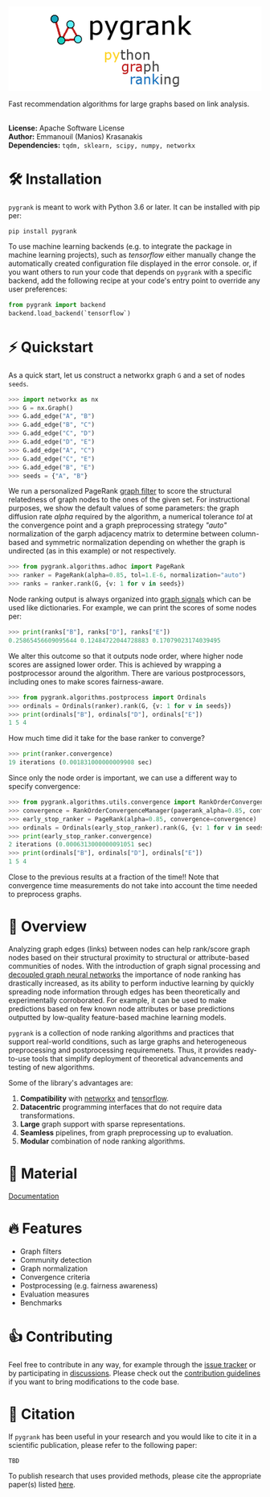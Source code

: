 ![pygrank](tutorials/pygrank.png)

Fast recommendation algorithms for large graphs based on link analysis.
<br>
<br>

**License:** Apache Software License
<br>**Author:** Emmanouil (Manios) Krasanakis
<br>**Dependencies:** `tqdm, sklearn, scipy, numpy, networkx`

# :hammer_and_wrench: Installation
`pygrank` is meant to work with Python 3.6 or later. It can be installed with pip per:
```
pip install pygrank
```

To use machine learning backends (e.g. to integrate the package
in machine learning projects), such as *tensorflow*
either manually change the automatically created
configuration file displayed in the error console.
or, if you want others to run your code that depends on `pygrank`
with a specific backend, add the following recipe at your code's
entry point to override any user preferences:

```python
from pygrank import backend
backend.load_backend(`tensorflow`)
```


# :zap: Quickstart
As a quick start, let us construct a networkx graph `G` and a set of nodes `seeds`.

```python
>>> import networkx as nx
>>> G = nx.Graph()
>>> G.add_edge("A", "B")
>>> G.add_edge("B", "C")
>>> G.add_edge("C", "D")
>>> G.add_edge("D", "E")
>>> G.add_edge("A", "C")
>>> G.add_edge("C", "E")
>>> G.add_edge("B", "E")
>>> seeds = {"A", "B"}
```

We run a personalized PageRank [graph filter](tutorials/documentation.md#graph-filters)
to score the structural relatedness
of graph nodes to the ones of the given set. For instructional purposes,
we show the default values of some parameters: the graph diffusion
rate *alpha* required by the algorithm, a numerical tolerance *tol* at the
convergence point and a graph preprocessing strategy *"auto"* normalization
of the garph adjacency matrix to determine between column-based and symmetric
normalization depending on whether the graph is undirected (as in this example)
or not respectively.
```python
>>> from pygrank.algorithms.adhoc import PageRank
>>> ranker = PageRank(alpha=0.85, tol=1.E-6, normalization="auto")
>>> ranks = ranker.rank(G, {v: 1 for v in seeds})
```

Node ranking output is always organized into
[graph signals](tutorials/documentation.md#graph-signals)
which can be used like dictionaries. For example, we can
print the scores of some nodes per:
```python
>>> print(ranks["B"], ranks["D"], ranks["E"])
0.25865456609095644 0.12484722044728883 0.17079023174039495
```

We alter this outcome so that it outputs node order, 
where higher node scores are assigned lower order. This is achieved
by wrapping a postprocessor around the algorithm. There are various
postprocessors, including ones to make scores fairness-aware.

```python
>>> from pygrank.algorithms.postprocess import Ordinals
>>> ordinals = Ordinals(ranker).rank(G, {v: 1 for v in seeds})
>>> print(ordinals["B"], ordinals["D"], ordinals["E"])
1 5 4
```

How much time did it take for the base ranker to converge?

```python
>>> print(ranker.convergence)
19 iterations (0.001831000000009908 sec)
```

Since only the node order is important,
we can use a different way to specify convergence:

```python
>>> from pygrank.algorithms.utils.convergence import RankOrderConvergenceManager
>>> convergence = RankOrderConvergenceManager(pagerank_alpha=0.85, confidence=0.98) 
>>> early_stop_ranker = PageRank(alpha=0.85, convergence=convergence)
>>> ordinals = Ordinals(early_stop_ranker).rank(G, {v: 1 for v in seeds})
>>> print(early_stop_ranker.convergence)
2 iterations (0.0006313000000091051 sec)
>>> print(ordinals["B"], ordinals["D"], ordinals["E"])
1 5 4
```

Close to the previous results at a fraction of the time!!
Note that convergence time measurements do not take into account
the time needed to preprocess graphs.


# :brain: Overview
Analyzing graph edges (links) between nodes can help rank/score
graph nodes based on their structural proximity to structural
or attribute-based communities of nodes.
With the introduction of graph signal processing and
[decoupled graph neural networks]() the importance of node ranking has drastically 
increased, as its ability to perform inductive learning by quickly
spreading node information through edges has been theoretically and experimentally
corroborated. For example, it can be used to make predictions based on few known
node attributes or base predictions outputted by low-quality feature-based machine
learning models.

`pygrank` is a collection of node ranking algorithms and practices that 
support real-world conditions, such as large graphs and heterogeneous
preprocessing and postprocessing requiremenets. Thus, it provides
ready-to-use tools that simplify deployment of theoretical advancements
and testing of new algorithms.

Some of the library's advantages are:
1. **Compatibility** with [networkx](https://github.com/networkx/networkx) and [tensorflow](https://www.tensorflow.org/).
2. **Datacentric** programming interfaces that do not require data transformations.
3. **Large** graph support with sparse representations.
4. **Seamless** pipelines, from graph preprocessing up to evaluation.
5. **Modular** combination of node ranking algorithms.


# :link: Material
[Documentation](tutorials/documentation.md)<br>

# :fire: Features
* Graph filters
* Community detection
* Graph normalization
* Convergence criteria
* Postprocessing (e.g. fairness awareness)
* Evaluation measures
* Benchmarks

# :thumbsup: Contributing
Feel free to contribute in any way, for example through the [issue tracker](https://github.com/MKLab-ITI/pygrank/issues) or by participating in [discussions]().
Please check out the [contribution guidelines](tutorials/contributing.md) if you want to bring modifications to the code base.
 
# :notebook: Citation
If `pygrank` has been useful in your research and you would like to cite it in a scientific publication, please refer to the following paper:
```
TBD
```
To publish research that uses provided methods, please cite the appropriate paper(s) listed [here](tutorials/citations.md).